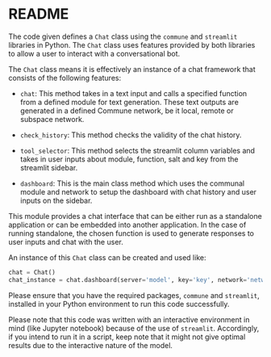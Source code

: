 # README

The code given defines a `Chat` class using the `commune` and `streamlit` libraries in Python. The `Chat` class uses features provided by both libraries to allow a user to interact with a conversational bot.

The `Chat` class means it is effectively an instance of a chat framework that consists of the following features:

- `chat`: This method takes in a text input and calls a specified function from a defined module for text generation. These text outputs are generated in a defined Commune network, be it local, remote or subspace network.

- `check_history`: This method checks the validity of the chat history. 

- `tool_selector`: This method selects the streamlit column variables and takes in user inputs about module, function, salt and key from the streamlit sidebar.

- `dashboard`: This is the main class method which uses the communal module and network to setup the dashboard with chat history and user inputs on the sidebar. 

This module provides a chat interface that can be either run as a standalone application or can be embedded into another application. In the case of running standalone, the chosen function is used to generate responses to user inputs and chat with the user.

An instance of this `Chat` class can be created and used like:

```python
chat = Chat()
chat_instance = chat.dashboard(server='model', key='key', network='network', fn='function')
```

Please ensure that you have the required packages, `commune` and `streamlit`, installed in your Python environment to run this code successfully.

Please note that this code was written with an interactive environment in mind (like Jupyter notebook) because of the use of `streamlit`. Accordingly, if you intend to run it in a script, keep note that it might not give optimal results due to the interactive nature of the model.
